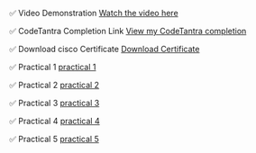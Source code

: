  ✅ Video Demonstration
[Watch the video here](https://preskilet.com/67ef72f70e44da001c1a293a)

 ✅ CodeTantra Completion Link
[View my CodeTantra completion](https://mitaoe.codetantra.com/secure/course.jsp?eucId=6773e3f2f1f9c5320ca6bc85)

 ✅ Download  cisco Certificate 
[Download Certificate](./Roll%20no%2026cs8.pdf)

 ✅ Practical 1 
[practical 1](./Practical%201.pdf)

 ✅ Practical 2
[practical 2](./Practical%202.pdf)

✅ Practical 3
[practical 3](./Practical%203.pdf)

✅ Practical 4
[practical 4](./Practical%204.pdf)

✅ Practical 5
[practical 5](./Practical%205.pdf)
